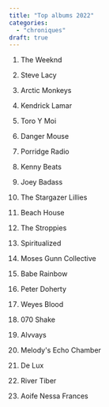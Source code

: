 ```yaml
---
title: "Top albums 2022"
categories: 
  - "chroniques"
draft: true
---
```


1. The Weeknd

3. Steve Lacy

5. Arctic Monkeys

7. Kendrick Lamar

9. Toro Y Moi

11. Danger Mouse

13. Porridge Radio

15. Kenny Beats

17. Joey Badass

19. The Stargazer Lillies

21. Beach House

23. The Stroppies

25. Spiritualized

27. Moses Gunn Collective

29. Babe Rainbow

31. Peter Doherty

33. Weyes Blood

35. 070 Shake

37. Alvvays

39. Melody's Echo Chamber

1. De Lux

1. River Tiber

3. Aoife Nessa Frances
